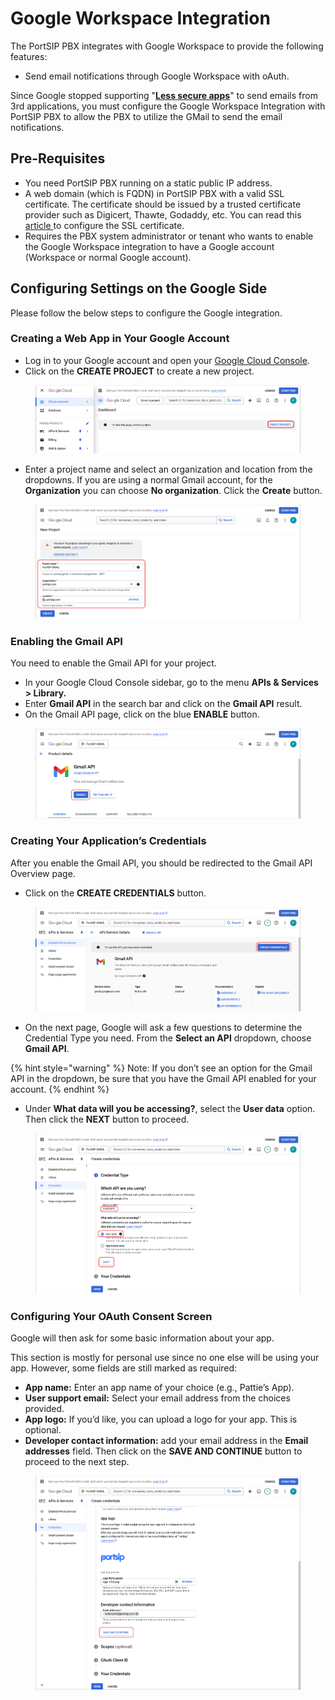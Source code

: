 # Google Workspace Integration

The PortSIP PBX integrates with Google Workspace to provide the following features:

* Send email notifications through Google Workspace with oAuth.

Since Google stopped supporting "[**Less secure apps**](https://support.google.com/accounts/answer/6010255?hl=en)" to send emails from 3rd applications, you must configure the Google Workspace Integration with PortSIP PBX to allow the PBX to utilize the GMail to send the email notifications.

## Pre-Requisites <a href="#prerequisites" id="prerequisites"></a>

* You need PortSIP PBX running on a static public IP address.
* A web domain (which is FQDN) in PortSIP PBX with a valid SSL certificate. The certificate should be issued by a trusted certificate provider such as Digicert, Thawte, Godaddy, etc. You can read this [article ](../certificates-for-tls-https-webrtc/)to configure the SSL certificate.
* Requires the PBX system administrator or tenant who wants to enable the Google Workspace integration to have a Google account (Workspace or normal Google account).

## Configuring Settings on the Google Side

Please follow the below steps to configure the Google integration.

### Creating a Web App in Your Google Account <a href="#create-app" id="create-app"></a>

* Log in to your Google account and open your [Google Cloud Console](https://console.cloud.google.com/home/dashboard).
* Click on the **CREATE PROJECT** to create a new project.

<figure><img src="../../../.gitbook/assets/google-integration-1.png" alt=""><figcaption></figcaption></figure>

* Enter a project name and select an organization and location from the dropdowns. If you are using a normal Gmail account, for the **Organization** you can choose **No organization**. Click the **Create** button.

<figure><img src="../../../.gitbook/assets/google-integration-2.png" alt=""><figcaption></figcaption></figure>

### Enabling the Gmail API

You need to enable the Gmail API for your project.&#x20;

* In your Google Cloud Console sidebar, go to the menu **APIs & Services > Library.**
* Enter **Gmail API** in the search bar and click on the **Gmail API** result.
* On the Gmail API page, click on the blue **ENABLE** button.

<figure><img src="../../../.gitbook/assets/google-integration-3.png" alt=""><figcaption></figcaption></figure>

### Creating Your Application’s Credentials

After you enable the Gmail API, you should be redirected to the Gmail API Overview page.&#x20;

* Click on the **CREATE CREDENTIALS** button.

<figure><img src="../../../.gitbook/assets/google-integration-4.png" alt=""><figcaption></figcaption></figure>

* On the next page, Google will ask a few questions to determine the Credential Type you need. From the **Select an API** dropdown, choose **Gmail API**.

{% hint style="warning" %}
Note: If you don’t see an option for the Gmail API in the dropdown, be sure that you have the Gmail API enabled for your account.
{% endhint %}

* Under **What data will you be accessing?**, select the **User data** option. Then click the **NEXT** button to proceed.

<figure><img src="../../../.gitbook/assets/google-integration-5.png" alt=""><figcaption></figcaption></figure>

### Configuring Your OAuth Consent Screen

Google will then ask for some basic information about your app.

This section is mostly for personal use since no one else will be using your app. However, some fields are still marked as required:

* **App name:** Enter an app name of your choice (e.g., Pattie’s App).
* **User support email:** Select your email address from the choices provided.
* **App logo:** If you’d like, you can upload a logo for your app. This is optional.
* **Developer contact information:** add your email address in the **Email addresses** field. Then click on the **SAVE AND CONTINUE** button to proceed to the next step.

<figure><img src="../../../.gitbook/assets/google-integration-6.png" alt=""><figcaption></figcaption></figure>









